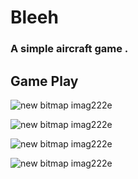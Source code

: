 # Bleeh 
### A simple aircraft game .

## Game Play 

![new bitmap imag222e](https://user-images.githubusercontent.com/41207912/43983554-f1036b56-9d1c-11e8-8fec-f156cd7860c3.jpg)

![new bitmap imag222e](https://user-images.githubusercontent.com/41207912/43983749-39fe59e6-9d1e-11e8-90d3-7ac7745a31d0.jpg)

![new bitmap imag222e](https://user-images.githubusercontent.com/41207912/43983654-aacd5722-9d1d-11e8-9272-dba99be5f44a.jpg)

![new bitmap imag222e](https://user-images.githubusercontent.com/41207912/43983676-cbadda8e-9d1d-11e8-8c36-dd5d7dde88e9.jpg)
